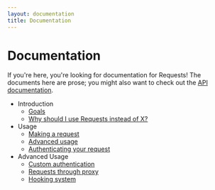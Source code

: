 ```yaml
---
layout: documentation
title: Documentation
---
```

Documentation
=============

If you're here, you're looking for documentation for Requests! The documents
here are prose; you might also want to check out the [API documentation][].

[API documentation]: http://requests.ryanmccue.info/api/

* Introduction
	* [Goals][goals]
	* [Why should I use Requests instead of X?][why-requests]
* Usage
	* [Making a request][usage]
	* [Advanced usage][usage-advanced]
	* [Authenticating your request][authentication]
* Advanced Usage
	* [Custom authentication][authentication-custom]
	* [Requests through proxy][proxy]
	* [Hooking system][hooks]

[goals]: goals.html
[why-requests]: why-requests.html
[usage]: usage.html
[usage-advanced]: usage-advanced.html
[authentication]: authentication.html
[authentication-custom]: authentication-custom.html
[hooks]: hooks.html
[proxy]: proxy.html